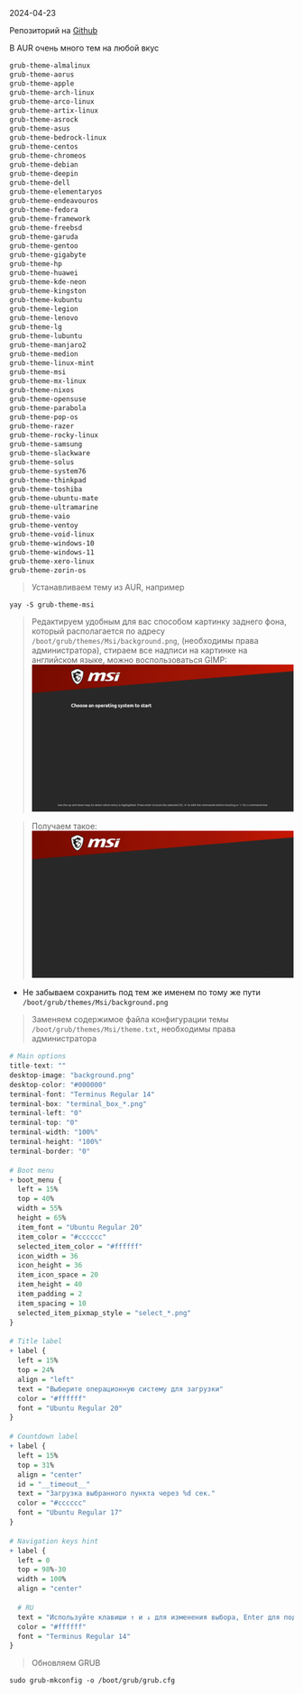 2024-04-23

Репозиторий на [Github](https://github.com/AdisonCavani/distro-grub-themes/)

В AUR очень много тем на любой вкус
```
grub-theme-almalinux
grub-theme-aorus
grub-theme-apple
grub-theme-arch-linux
grub-theme-arco-linux
grub-theme-artix-linux
grub-theme-asrock
grub-theme-asus
grub-theme-bedrock-linux
grub-theme-centos
grub-theme-chromeos
grub-theme-debian
grub-theme-deepin
grub-theme-dell
grub-theme-elementaryos
grub-theme-endeavouros
grub-theme-fedora
grub-theme-framework
grub-theme-freebsd
grub-theme-garuda
grub-theme-gentoo
grub-theme-gigabyte
grub-theme-hp
grub-theme-huawei
grub-theme-kde-neon
grub-theme-kingston
grub-theme-kubuntu
grub-theme-legion
grub-theme-lenovo
grub-theme-lg
grub-theme-lubuntu
grub-theme-manjaro2
grub-theme-medion
grub-theme-linux-mint
grub-theme-msi
grub-theme-mx-linux
grub-theme-nixos
grub-theme-opensuse
grub-theme-parabola
grub-theme-pop-os
grub-theme-razer
grub-theme-rocky-linux
grub-theme-samsung
grub-theme-slackware
grub-theme-solus
grub-theme-system76
grub-theme-thinkpad
grub-theme-toshiba
grub-theme-ubuntu-mate
grub-theme-ultramarine
grub-theme-vaio
grub-theme-ventoy
grub-theme-void-linux
grub-theme-windows-10
grub-theme-windows-11
grub-theme-xero-linux
grub-theme-zorin-os
```

>Устанавливаем тему из AUR, например 
```shell
yay -S grub-theme-msi
```

>Редактируем удобным для вас способом картинку заднего фона, который располагается по адресу `/boot/grub/themes/Msi/background.png`, (необходимы права администратора),
стираем все надписи на картинке на английском языке, можно воспользоваться GIMP:
![|800](/Media/Grub2_Theme/image_1.png)

>Получаем такое:
![|800](/Media/Grub2_Theme/image_2.png)

- Не забываем сохранить под тем же именем по тому же пути `/boot/grub/themes/Msi/background.png`

>Заменяем содержимое файла конфигурации темы `/boot/grub/themes/Msi/theme.txt`, необходимы права администратора
```q
# Main options
title-text: ""
desktop-image: "background.png"
desktop-color: "#000000"
terminal-font: "Terminus Regular 14"
terminal-box: "terminal_box_*.png"
terminal-left: "0"
terminal-top: "0"
terminal-width: "100%"
terminal-height: "100%"
terminal-border: "0"

# Boot menu
+ boot_menu {
  left = 15%
  top = 40%
  width = 55%
  height = 65%
  item_font = "Ubuntu Regular 20"
  item_color = "#cccccc"
  selected_item_color = "#ffffff"
  icon_width = 36
  icon_height = 36
  item_icon_space = 20
  item_height = 40
  item_padding = 2
  item_spacing = 10
  selected_item_pixmap_style = "select_*.png"
}

# Title label
+ label {
  left = 15%
  top = 24%
  align = "left"
  text = "Выберите операционную систему для загрузки"
  color = "#ffffff"
  font = "Ubuntu Regular 20"
}

# Countdown label
+ label {
  left = 15%
  top = 31%
  align = "center"
  id = "__timeout__"
  text = "Загрузка выбранного пункта через %d сек."
  color = "#cccccc"
  font = "Ubuntu Regular 17"
}

# Navigation keys hint
+ label {
  left = 0
  top = 98%-30
  width = 100%
  align = "center"

  # RU
  text = "Используйте клавиши ↑ и ↓ для изменения выбора, Enter для подтверждения"
  color = "#ffffff"
  font = "Terminus Regular 14"
}
```

>Обновляем GRUB
```shell
sudo grub-mkconfig -o /boot/grub/grub.cfg
```


